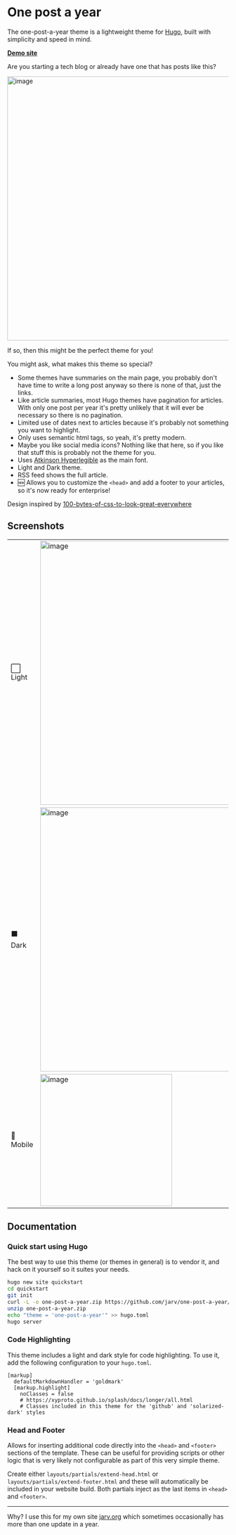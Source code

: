 # One post a year

The one-post-a-year theme is a lightweight theme for [Hugo](https://gohugo.io), built with simplicity and speed in mind.

**[Demo site](https://jarv.github.io/one-post-a-year/)**

Are you starting a tech blog or already have one that has posts like this?

[<img width="600" alt="image" src="https://user-images.githubusercontent.com/749175/258733617-ba1f0276-45fa-4495-97cc-420257cdc4e5.png">](https://jarv.github.io/one-post-a-year/)

If so, then this might be the perfect theme for you!

You might ask, what makes this theme so special?

- Some themes have summaries on the main page, you probably don't have time to write a long post anyway so there is none of that, just the links.
- Like article summaries, most Hugo themes have pagination for articles. With only one post per year it's pretty unlikely that it will ever be necessary so there is no pagination.
- Limited use of dates next to articles because it's probably not something you want to highlight.
- Only uses semantic html tags, so yeah, it's pretty modern.
- Maybe you like social media icons? Nothing like that here, so if you like that stuff this is probably not the theme for you.
- Uses [Atkinson Hyperlegible](https://en.wikipedia.org/wiki/Atkinson_Hyperlegible) as the main font.
- Light and Dark theme.
- RSS feed shows the full article.
- 🆕 Allows you to customize the `<head>` and add a footer to your articles, so it's now ready for enterprise!

Design inspired by [100-bytes-of-css-to-look-great-everywhere](https://dev.to/swyx/100-bytes-of-css-to-look-great-everywhere-19pd)

## Screenshots

<table>
<tr><td>⬜️ Light</td><td><img width="600" alt="image" src="https://github.com/jarv/one-post-a-year/assets/749175/b6fd30ae-b35a-40fe-8621-1a9c52b2a458"></td></tr>
<tr><td>⬛️ Dark</td><td><img width="600" alt="image" src="https://github.com/jarv/one-post-a-year/assets/749175/9016c2c3-778c-4ee5-85d4-98e65775017c"></td></tr>
<tr><td>📱Mobile</td><td><img width="300" alt="image" src="https://github.com/jarv/one-post-a-year/assets/749175/a8fa82b5-0bb4-4274-ac62-e6b0fecad987"></td></tr>
</table>


## Documentation

### Quick start using Hugo

The best way to use this theme (or themes in general) is to vendor it, and hack on it yourself so it suites your needs.

```bash
hugo new site quickstart
cd quickstart
git init
curl -L -o one-post-a-year.zip https://github.com/jarv/one-post-a-year/archive/refs/heads/main.zip
unzip one-post-a-year.zip
echo "theme = 'one-post-a-year'" >> hugo.toml
hugo server
```

### Code Highlighting

This theme includes a light and dark style for code highlighting.
To use it, add the following configuration to your `hugo.toml`.

```
[markup]
  defaultMarkdownHandler = 'goldmark'
  [markup.highlight]
    noClasses = false
    # https://xyproto.github.io/splash/docs/longer/all.html
    # Classes included in this theme for the 'github' and 'solarized-dark' styles
```

### Head and Footer

Allows for inserting additional code directly into the `<head>` and `<footer>` sections of the template.
These can be useful for providing scripts or other logic that is very likely not configurable as part of this very simple theme.

Create either `layouts/partials/extend-head.html` or `layouts/partials/extend-footer.html` and these will automatically be included in your website build.
Both partials inject as the last items in `<head>` and `<footer>`.

---
Why? I use this for my own site [jarv.org](https://jarv.org) which sometimes occasionally has more than one update in a year.
